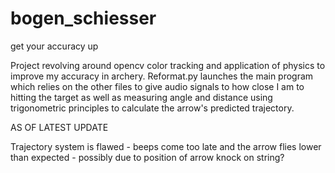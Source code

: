 # bogen_schiesser
get your accuracy up

Project revolving around opencv color tracking and application of physics to improve my 
accuracy in archery. Reformat.py launches the main program which relies on the other files to 
give audio signals to how close I am to hitting the target as well as measuring angle and distance
using trigonometric principles to calculate the arrow's predicted trajectory. 

AS OF LATEST UPDATE

Trajectory system is flawed - beeps come too late and the arrow flies lower than expected - 
possibly due to position of arrow knock on string?
